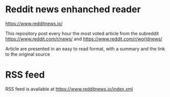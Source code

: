 # Reddit news enhanched reader

https://www.redditnews.io/

This repository post every hour the most voted article from the subreddit https://www.reddit.com/r/news/ and https://www.reddit.com/r/worldnews/

Article are presented in an easy to read format, with a summary and the link to the original source

# RSS feed

RSS feed is available at https://www.redditnews.io/index.xml
